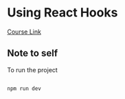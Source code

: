 # Using React Hooks

[Course Link](https://www.pluralsight.com/courses/using-react-hooks)

## Note to self

To run the project

```npm

npm run dev

```

